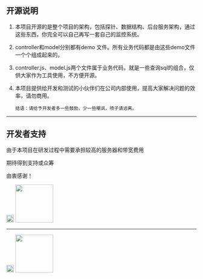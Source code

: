 ## 开源说明

1. 本项目开源的是整个项目的架构，包括探针、数据结构、后台服务架构，通过这些东西，你完全可以自己再写一套自己的监控系统。

2. controller和model分别都有demo 文件。所有业务代码都是由这些demo文件一个个组成起来的。

3. controller.js、model.js两个文件属于业务代码，就是一些查询sql的组合，仅供大家作为工具使用，不方便开源。

4. 本项目提供给开发和测试的小伙伴们在公司内部使用，提高大家解决问题的效率，请勿商用。

       结语：请给予开发者多一些鼓励，少一些嘲讽，喷子请远离。

--------------
## 开发者支持

由于本项目在研发过程中需要承担较高的服务器和带宽费用

期待得到支持或众筹

由衷感谢！

<img src="https://www.webfunny.cn/resource/weixin.png" width="20" style="margin-top: 10px;"/>
<img src="https://www.webfunny.cn/resource/wx.jpg" width="100"/>

---------------------------------

<img src="https://www.webfunny.cn/resource/zhifubao.png" width="20"/>
<img src="https://www.webfunny.cn/resource/zfb.jpg" width="100"/>
